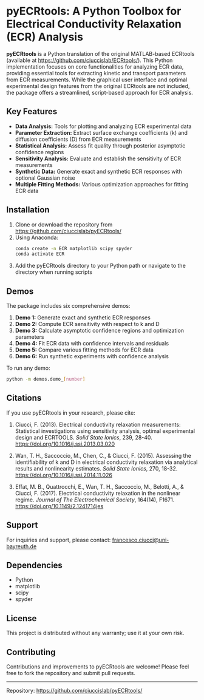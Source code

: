 # pyECRtools: A Python Toolbox for Electrical Conductivity Relaxation (ECR) Analysis

**pyECRtools** is a Python translation of the original MATLAB-based ECRtools (available at https://github.com/ciuccislab/ECRtools/). This Python implementation focuses on core functionalities for analyzing ECR data, providing essential tools for extracting kinetic and transport parameters from ECR measurements. While the graphical user interface and optimal experimental design features from the original ECRtools are not included, the package offers a streamlined, script-based approach for ECR analysis.

## Key Features

* **Data Analysis:** Tools for plotting and analyzing ECR experimental data
* **Parameter Extraction:** Extract surface exchange coefficients (k) and diffusion coefficients (D) from ECR measurements
* **Statistical Analysis:** Assess fit quality through posterior asymptotic confidence regions
* **Sensitivity Analysis:** Evaluate and establish the sensitivity of ECR measurements
* **Synthetic Data:** Generate exact and synthetic ECR responses with optional Gaussian noise
* **Multiple Fitting Methods:** Various optimization approaches for fitting ECR data

## Installation

1. Clone or download the repository from https://github.com/ciuccislab/pyECRtools/
2. Using Anaconda:
   ```bash
   conda create -n ECR matplotlib scipy spyder
   conda activate ECR
   ```
3. Add the pyECRtools directory to your Python path or navigate to the directory when running scripts

## Demos

The package includes six comprehensive demos:

1. **Demo 1:** Generate exact and synthetic ECR responses
2. **Demo 2:** Compute ECR sensitivity with respect to k and D
3. **Demo 3:** Calculate asymptotic confidence regions and optimization parameters
4. **Demo 4:** Fit ECR data with confidence intervals and residuals
5. **Demo 5:** Compare various fitting methods for ECR data
6. **Demo 6:** Run synthetic experiments with confidence analysis

To run any demo:
```bash
python -m demos.demo_[number]
```

## Citations

If you use pyECRtools in your research, please cite:

1. Ciucci, F. (2013). Electrical conductivity relaxation measurements: Statistical investigations using sensitivity analysis, optimal experimental design and ECRTOOLS. *Solid State Ionics*, 239, 28-40. https://doi.org/10.1016/j.ssi.2013.03.020

2. Wan, T. H., Saccoccio, M., Chen, C., & Ciucci, F. (2015). Assessing the identifiability of k and D in electrical conductivity relaxation via analytical results and nonlinearity estimates. *Solid State Ionics*, 270, 18-32. https://doi.org/10.1016/j.ssi.2014.11.026

3. Effat, M. B., Quattrocchi, E., Wan, T. H., Saccoccio, M., Belotti, A., & Ciucci, F. (2017). Electrical conductivity relaxation in the nonlinear regime. *Journal of The Electrochemical Society*, 164(14), F1671. https://doi.org/10.1149/2.1241714jes

## Support

For inquiries and support, please contact: francesco.ciucci@uni-bayreuth.de

## Dependencies

* Python
* matplotlib
* scipy
* spyder

## License

This project is distributed without any warranty; use it at your own risk.

## Contributing

Contributions and improvements to pyECRtools are welcome! Please feel free to fork the repository and submit pull requests.

---
Repository: https://github.com/ciuccislab/pyECRtools/
